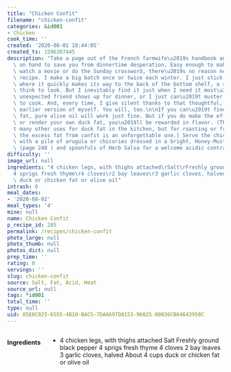 ```yaml
---
title: "Chicken Confit"
filename: "chicken-confit"
categories: &id001
- Chicken
cook_time: ''
created: '2020-08-01 18:44:05'
created_ts: 1596307445
description: "Take a page out of the French farmwife\u2019s handbook and keep confit\
  \ on hand to save you from dinnertime desperation. Easy enough to make while you\
  \ watch a movie or do the Sunday crossword, there\u2019s no reason not to try this\
  \ recipe. I make a big batch once or twice each winter. I just stick it in the fridge,\
  \ where it quickly makes its way to the back of the bottom shelf, a spot I rarely\
  \ think to look. But I inevitably find it just when I need it most\u2014when an\
  \ unexpected friend shows up for dinner, or I just can\u2019t muster the energy\
  \ to cook. And, every time, I give silent thanks to that thoughtful, industrious\
  \ earlier version of myself. You will, too.\n\nIf you can\u2019t find or make duck\
  \ fat, pure olive oil will work just fine. But if you do make the effort to find\
  \ or render your own duck fat, you\u2019ll be rewarded in flavor. (There aren\u2019\
  t many other uses for duck fat in the kitchen, but for roasting or frying potatoes,\
  \ the excess fat from confit is an unforgettable one.) Serve the chicken and potatoes\
  \ with a pile of arugula or chicories dressed in a bright, Honey-Mustard Vinaigrette\
  \ (page 240 ) and spoonfuls of Herb Salsa for a welcome acidic contrast."
difficulty: ''
image_url: null
ingredients: "4 chicken legs, with thighs attached\rSalt\rFreshly ground black pepper\r\
  4 sprigs fresh thyme\r4 cloves\r2 bay leaves\r3 garlic cloves, halved\rAbout 4 cups\
  \ duck or chicken fat or olive oil"
intrash: 0
meal_dates:
- '2020-08-02'
meal_types: '4'
mine: null
name: Chicken Confit
p_recipe_id: 285
permalink: /recipes/chicken-confit
photo_large: null
photo_thumb: null
photos_dict: null
prep_time: ''
rating: 0
servings: ''
slug: chicken-confit
source: Salt, Fat, Acid, Heat
source_url: null
tags: *id001
total_time: ''
type: null
uid: 05E0C925-6555-4B10-BAC5-7DAA697D8153-96025-00036CB64643958C
---
```

<div class="large-8 medium-7 columns" id="writeup">	</div><!-- #writeup -->
</div><!-- #row-one -->
<div class="row" id="row-two">	<div class="medium-4 small-5 columns" id="ingredients"><h4>Ingredients</h4><div class="box box-ingredients content"><ul>
<li>4 chicken legs, with thighs attached
Salt
Freshly ground black pepper
4 sprigs fresh thyme
4 cloves
2 bay leaves
3 garlic cloves, halved
About 4 cups duck or chicken fat or olive oil</li>
</ul>
</div>	</div>	<div class="medium-6 small-7 columns" id="directions">	</div>